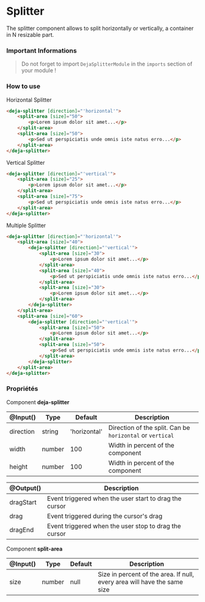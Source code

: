 # Splitter
The splitter component allows to split horizontally or vertically, a container in N resizable part.

### Important Informations
> Do not forget to import `DejaSplitterModule` in the `imports` section of your module !

### How to use 

Horizontal Splitter
```html
<deja-splitter [direction]="'horizontal'">
    <split-area [size]="50">
        <p>Lorem ipsum dolor sit amet...</p>
    </split-area>
    <split-area [size]="50">
        <p>Sed ut perspiciatis unde omnis iste natus erro...</p>
    </split-area>
</deja-splitter>
```

Vertical Splitter
```html
<deja-splitter [direction]="'vertical'">
    <split-area [size]="25">
        <p>Lorem ipsum dolor sit amet...</p>
    </split-area>
    <split-area [size]="75">
        <p>Sed ut perspiciatis unde omnis iste natus erro...</p>
    </split-area>
</deja-splitter>
```

Multiple Splitter
```html
<deja-splitter [direction]="'horizontal'">
    <split-area [size]="40">
        <deja-splitter [direction]="'vertical'">
            <split-area [size]="30">
                <p>Lorem ipsum dolor sit amet...</p>
            </split-area>
            <split-area [size]="40">
                <p>Sed ut perspiciatis unde omnis iste natus erro...</p>
            </split-area>
            <split-area [size]="30">
                <p>Lorem ipsum dolor sit amet...</p>
            </split-area>
        </deja-splitter>
    </split-area>
    <split-area [size]="60">
        <deja-splitter [direction]="'vertical'">
            <split-area [size]="50">
                <p>Lorem ipsum dolor sit amet...</p>
            </split-area>
            <split-area [size]="50">
                <p>Sed ut perspiciatis unde omnis iste natus erro...</p>
            </split-area>
        </deja-splitter>
    </split-area>
</deja-splitter>
```

### Propriétés

Component **deja-splitter**

| @Input()            | Type   | Default      | Description                                              |
| ------------------- | ----   | ------------ | -------------------------------------------------------- |
| direction           | string | 'horizontal' | Direction of the split. Can be `horizontal` or `vertical`|
| width               | number | 100          | Width in percent of the component                        |
| height              | number | 100          | Width in percent of the component                        |

| @Output()           | Description                                                                      |
| ------------------- | -------------------------------------------------------------------------------- |
| dragStart           | Event triggered when the user start to drag the cursor                           |
| drag                | Event triggered during the cursor's drag                                         |
| dragEnd             | Event triggered when the user stop to drag the cursor                            |

Component **split-area**

| @Input()         | Type   | Default | Description                                                              |
| ---------------- | ------ | ------- | ------------------------------------------------------------------------ |
| size             | number | null    | Size in percent of the area. If null, every area will have the same size |
